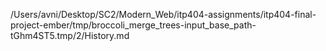/Users/avni/Desktop/SC2/Modern_Web/itp404-assignments/itp404-final-project-ember/tmp/broccoli_merge_trees-input_base_path-tGhm4ST5.tmp/2/History.md